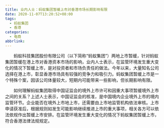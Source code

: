 ```yaml
---
title: 业内人士：蚂蚁集团暂缓上市对香港市场长期影响有限
date: 2020-11-07T13:20:52+08:00
tags:
  - 蚂蚁集团
  - 香港
categories:
  - 电商
abbrlink:
---
```


　　蚂蚁科技集团股份有限公司（以下简称“蚂蚁集团”）两地上市暂缓，针对蚂蚁集团暂缓在港上市对香港资本市场的影响，业内人士表示，在监管环境发生重大变化的情况下暂缓上市，是对投资者和市场负责任的做法。今年以来，大量知名公司选择在港上市，彰显香港市场具有较强的竞争力和吸引力。蚂蚁集团暂缓上市是一个特殊个案，因该公司体量较大，短期内可能带来一些影响，但长期影响有限。

　　如何理解蚂蚁集团取得中国证监会的境外上市许可和因重大事项暂缓境外上市之间的关系？上述人士表示，中国证监会的核准，是中国境内企业境外上市的境内监管环节。企业能否在境外上市地上市，还需要由上市地监管机构依法审核。上市申请获准后，根据规则如发生可能影响继续推进上市的重大事项，相关各方可以依法依规作出暂缓上市安排。在监管环境发生重大变化的情况下蚂蚁集团暂缓上市，符合香港法律法规规定。